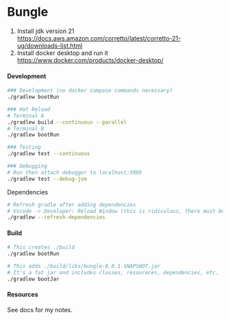 # Bungle

1. Install jdk version 21 https://docs.aws.amazon.com/corretto/latest/corretto-21-ug/downloads-list.html
2. Install docker desktop and run it https://www.docker.com/products/docker-desktop/

#### Development

```bash
### Development (no docker compose commands necessary)
./gradlew bootRun

### Hot Reload
# Terminal A
./gradlew build --continuous --parallel 
# Terminal B
./gradlew bootRun

### Testing
./gradlew test --continuous

### Debugging
# Run then attach debugger to localhost:5005
./gradlew test --debug-jvm
```

Dependencies

```bash
# Refresh gradle after adding dependencies
# Vscode -> Developer: Reload Window (this is ridiculous, there must be a better way lol)
./gradlew --refresh-dependencies 
```

#### Build

```bash
# This creates ./build 
./gradlew bootRun 

# This adds ./build/libs/bungle-0.0.1-SNAPSHOT.jar
# It's a fat jar and includes classes, resoureces, dependencies, etc.
./gradlew bootJar
```

#### Resources

See docs for my notes.
